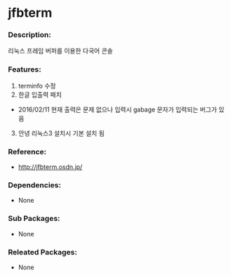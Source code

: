 # jfbterm

### Description:
리눅스 프레임 버퍼를 이용한 다국어 콘솔

### Features:
1. terminfo 수정
2. 한글 입출력 패치
  * 2016/02/11 현재 출력은 문제 없으나 입력시 gabage 문자가 입력되는 버그가 있음
3. 안녕 리눅스3 설치시 기본 설치 됨

### Reference:
* http://jfbterm.osdn.jp/

### Dependencies:
* None

### Sub Packages:
* None

### Releated Packages:
* None